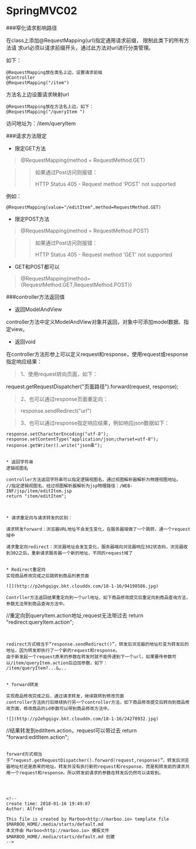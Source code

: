 # SpringMVC02


###窄化请求影响路径

在class上添加@RequestMapping(url)指定通用请求前缀， 限制此类下的所有方法请
求url必须以请求前缀开头，通过此方法对url进行分类管理。如下：

```@RequestMapping放在类名上边，设置请求前缀 @Controller@RequestMapping("/item")```方法名上边设置请求映射url
```
@RequestMapping放在方法名上边，如下：@RequestMapping("/queryItem ")```
访问地址为：/item/queryItem

###请求方法限定 *	限定GET方法
>@RequestMapping(method = RequestMethod.GET)>>
>>如果通过Post访问则报错：>>
>>HTTP Status 405 - Request method 'POST' not supported例如：```
@RequestMapping(value="/editItem",method=RequestMethod.GET)
```*	限定POST方法>@RequestMapping(method = RequestMethod.POST)>>如果通过Post访问则报错：>>>>HTTP Status 405 - Request method 'GET' not supported*	GET和POST都可以>@RequestMapping(method={RequestMethod.GET,RequestMethod.POST})###controller方法返回值

*  返回ModelAndView	controller方法中定义ModelAndView对象并返回，对象中可添加model数据、指定view。* 返回void在controller方法形参上可以定义request和response，使用request或response指定响应结果：>1、使用request转向页面，如下：
>request.getRequestDispatcher("页面路径").forward(request, response);>2、也可以通过response页面重定向：>response.sendRedirect("url")>3、也可以通过response指定响应结果，例如响应json数据如下：
>
```response.setCharacterEncoding("utf-8");response.setContentType("application/json;charset=utf-8");response.getWriter().write("json串");* 返回字符串逻辑视图名controller方法返回字符串可以指定逻辑视图名，通过视图解析器解析为物理视图地址。//指定逻辑视图名，经过视图解析器解析为jsp物理路径：/WEB-INF/jsp/item/editItem.jspreturn "item/editItem";* 请求重定向与请求转发的区别：请求转发forward：浏览器URL地址不会发生变化，在服务器端做了一个跳转，通一个request域中请求重定向redirect：浏览器地址会发生变化，服务器端向浏览器响应302状态码，浏览器收到302之后，重新请求服务器一个新的地址，不同的request域了* Redirect重定向实现商品修改完成之后跳转到商品列表页面![](http://p2ehgqigv.bkt.clouddn.com/18-1-16/94198586.jpg)

Contrller方法返回结果重定向到一个url地址，如下商品修改提交后重定向到商品查询方法，参数无法带到商品查询方法中。```
//重定向到queryItem.action地址,request无法带过去return "redirect:queryItem.action";

```redirect方式相当于“response.sendRedirect()”，转发后浏览器的地址栏变为转发后的地址，因为转发即执行了一个新的request和response。由于新发起一个request原来的参数在转发时就不能传递到下一个url，如果要传参数可以/item/queryItem.action后边加参数，如下：/item/queryItem?...&…..* forward转发
实现商品修改完成之后，通过请求转发，继续跳转到修改页面controller方法执行后继续执行另一个controller方法，如下商品修改提交后转向到商品修改页面，修改商品的id参数可以带到商品修改方法中。![](http://p2ehgqigv.bkt.clouddn.com/18-1-16/24278932.jpg)
```
//结果转发到editItem.action，request可以带过去return "forward:editItem.action";
```forward方式相当于“request.getRequestDispatcher().forward(request,response)”，转发后浏览器地址栏还是原来的地址。转发并没有执行新的request和response，而是和转发前的请求共用一个request和response。所以转发前请求的参数在转发后仍然可以读取到。


<!--
create time: 2018-01-16 19:49:07
Author: Alfred

This file is created by Marboo<http://marboo.io> template file $MARBOO_HOME/.media/starts/default.md
本文件由 Marboo<http://marboo.io> 模板文件 $MARBOO_HOME/.media/starts/default.md 创建
-->

